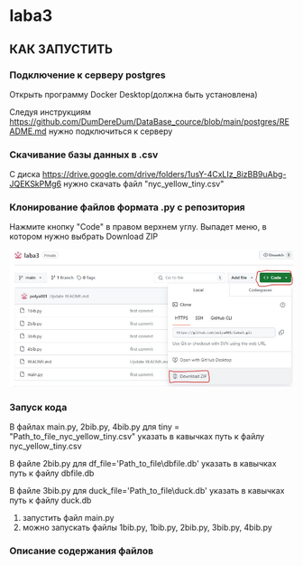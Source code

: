 # laba3
## КАК ЗАПУСТИТЬ
### Подключение к серверу postgres
Открыть программу Docker Desktop(должна быть установлена)

Следуя инструкциям https://github.com/DumDereDum/DataBase_cource/blob/main/postgres/README.md нужно подключиться к серверу
### Скачивание базы данных в .csv 
С диска https://drive.google.com/drive/folders/1usY-4CxLIz_8izBB9uAbg-JQEKSkPMg6 нужно скачать файл "nyc_yellow_tiny.csv"
### Клонирование файлов формата .py с репозитория
Нажмите кнопку "Code" в правом верхнем углу. Выпадет меню, в котором нужно выбрать Download ZIP


![](https://github.com/polya001/laba3/blob/main/howdownload.png)

### Запуск кода
В файлах main.py, 2bib.py, 4bib.py для tiny = "Path_to_file_nyc_yellow_tiny.csv"  указать в кавычках путь к файлу nyc_yellow_tiny.csv 

В файле 2bib.py для df_file='Path_to_file\\dbfile.db'  указать в кавычках путь к файлу dbfile.db

В файле 3bib.py для duck_file='Path_to_file\\duck.db'  указать в кавычках путь к файлу duck.db

1. запустить файл main.py
2. можно запускать файлы 1bib.py, 1bib.py, 2bib.py, 3bib.py, 4bib.py

### Описание содержания файлов
